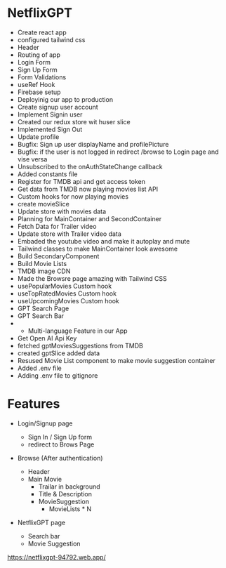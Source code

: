 # NetflixGPT

- Create react app
- configured tailwind css
- Header
- Routing of app
- Login Form
- Sign Up Form
- Form Validations
- useRef Hook
- Firebase setup
- Deployinig our app to production
- Create signup user account
- Implement Signin user
- Created our redux store wit huser slice
- Implemented Sign Out
- Update profile
- Bugfix: Sign up user displayName and profilePicture
- Bugfix: if the user is not logged in redirect /browse to Login page and vise versa
- Unsubscribed to the onAuthStateChange callback
- Added constants file
- Register for TMDB api and get access token
- Get data from TMDB now playing movies list API
- Custom hooks for now playing movies
- create movieSlice
- Update store with movies data
- Planning for MainContainer and SecondContainer
- Fetch Data for Trailer video
- Update store with Trailer video data
- Embaded the youtube video and make it autoplay and mute
- Tailwind classes to make MainContainer look awesome
- Build SecondaryComponent
- Build Movie Lists
- TMDB image CDN
- Made the Browsre page amazing with Tailwind CSS
- usePopularMovies Custom hook
- useTopRatedMovies Custom hook
- useUpcomingMovies Custom hook
- GPT Search Page
- GPT Search Bar
- * Multi-language Feature in our App
- Get Open AI Api Key
- fetched gptMoviesSuggestions from TMDB
- created gptSlice added data
- Resused Movie List component to make movie suggestion container
- Added .env file
- Adding .env file to gitignore

# Features
- Login/Signup page
    - Sign In / Sign Up form
    - redirect to Brows Page
 - Browse (After authentication)
    - Header
    - Main Movie 
        - Trailar in background
        - Title & Description
        - MovieSuggestion
            - MovieLists * N
 
 - NetflixGPT page
    - Search bar
    - Movie Suggestion

 https://netflixgpt-94792.web.app/